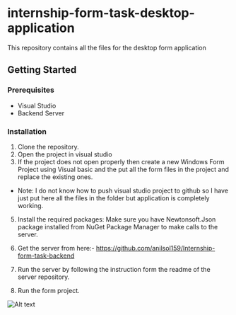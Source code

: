 # internship-form-task-desktop-application
This repository contains all the files for the desktop form application

## Getting Started

### Prerequisites

- Visual Studio
- Backend Server

### Installation

1. Clone the repository.
2. Open the project in visual studio
3. If the project does not open properly then create a new Windows Form Project using Visual basic and the put all the form files in the project and replace the existing ones.
- Note: I do not know how to push visual studio project to github so I have just put here all the files in the folder but application is completely working.
5. Install the required packages:
   Make sure you have Newtonsoft.Json package installed from NuGet Package Manager to make calls to the server.

6. Get the server from here:- https://github.com/anilsol159/Internship-form-task-backend
7. Run the server by following the instruction form the readme of the server repository.
8. Run the form project.

![Alt text](/Form11%20screenshot.png)
